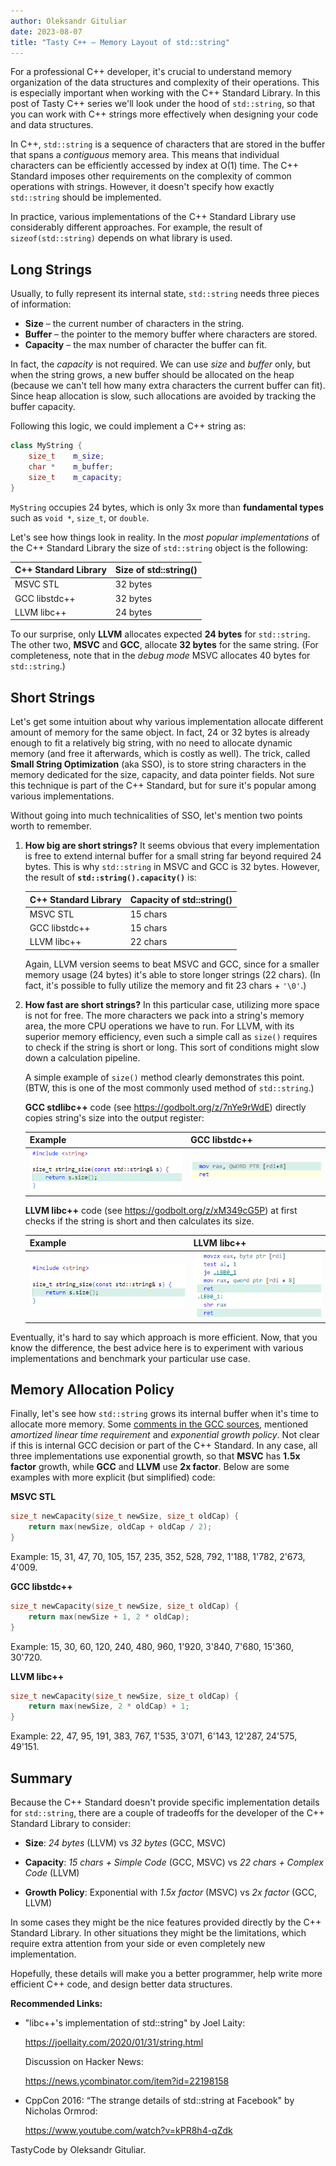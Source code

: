 ```yaml
---
author: Oleksandr Gituliar
date: 2023-08-07
title: "Tasty C++ – Memory Layout of std::string"
---
```


For a professional C++ developer, it's crucial to understand memory organization of the data
structures and complexity of their operations. This is especially important when working with the
C++ Standard Library. In this post of Tasty C++ series we'll look under the hood of `std::string`,
so that you can work with C++ strings more effectively when designing your code and data structures.

In C++, `std::string` is a sequence of characters that are stored in the buffer that spans a
_contiguous_ memory area. This means that individual characters can be efficiently accessed by index
at O(1) time. The C++ Standard imposes other requirements on the complexity of common operations
with strings. However, it doesn't specify how exactly `std::string` should be implemented.

In practice, various implementations of the C++ Standard Library use considerably different
approaches. For example, the result of `sizeof(std::string)` depends on what library is used.

## Long Strings

Usually, to fully represent its internal state, `std::string` needs three pieces of information:

- **Size** – the current number of characters in the string.
- **Buffer** – the pointer to the memory buffer where characters are stored.
- **Capacity** – the max number of character the buffer can fit.

In fact, the _capacity_ is not required. We can use _size_ and _buffer_ only, but when the string
grows, a new buffer should be allocated on the heap (because we can't tell how many extra characters
the current buffer can fit). Since heap allocation is slow, such allocations are avoided by tracking
the buffer capacity.

Following this logic, we could implement a C++ string as:

```cpp
class MyString {
    size_t    m_size;
    char *    m_buffer;
    size_t    m_capacity;
}
```

`MyString` occupies 24 bytes, which is only 3x more than **fundamental types** such as `void *`,
`size_t`, or `double`.

Let's see how things look in reality. In the _most popular implementations_ of the C++ Standard
Library the size of `std::string` object is the following:

| C++ Standard Library | Size of std::string() |
| -------------------- | --------------------- |
| MSVC STL             | 32 bytes              |
| GCC libstdc++        | 32 bytes              |
| LLVM libc++          | 24 bytes              |

To our surprise, only **LLVM** allocates expected **24 bytes** for `std::string`. The other two,
**MSVC** and **GCC**, allocate **32 bytes** for the same string. (For completeness, note that in the
_debug mode_ MSVC allocates 40 bytes for `std::string`.)

## Short Strings

Let's get some intuition about why various implementation allocate different amount of memory for
the same object. In fact, 24 or 32 bytes is already enough to fit a relatively big string, with no
need to allocate dynamic memory (and free it afterwards, which is costly as well). The trick, called
**Small String Optimization** (aka SSO), is to store string characters in the memory dedicated for
the size, capacity, and data pointer fields. Not sure this technique is part of the C++ Standard,
but for sure it's popular among various implementations.

Without going into much technicalities of SSO, let's mention two points worth to remember.

1. **How big are short strings?** It seems obvious that every implementation is free to extend
   internal buffer for a small string far beyond required 24 bytes. This is why `std::string` in
   MSVC and GCC is 32 bytes. However, the result of **`std::string().capacity()`** is:
   <p><p>

   | C++ Standard Library | Capacity of std::string() |
   | -------------------- | ------------------------- |
   | MSVC STL             | 15 chars                  |
   | GCC libstdc++        | 15 chars                  |
   | LLVM libc++          | 22 chars                  |

   Again, LLVM version seems to beat MSVC and GCC, since for a smaller memory usage (24 bytes) it's
   able to store longer strings (22 chars). (In fact, it's possible to fully utilize the memory and
   fit 23 chars + `'\0'`.)

2. **How fast are short strings?** In this particular case, utilizing more space is not for
   free. The more characters we pack into a string's memory area, the more CPU operations we have to
   run. For LLVM, with its superior memory efficiency, even such a simple call as `size()` requires
   to check if the string is short or long. This sort of conditions might slow down a calculation
   pipeline.

   <p><p>

   A simple example of `size()` method clearly demonstrates this point. (BTW, this is one of
   the most commonly used method of `std::string`.)

   **GCC stdlibc++** code (see https://godbolt.org/z/7nYe9rWdE) directly copies string's size into
   the output register:

   | Example                               | GCC libstdc++                         |
   | ------------------------------------- | ------------------------------------- |
   | <img src="/img/string-size-src.png"/> | <img src="/img/string-size-gcc.png"/> |

   **LLVM libc++** code (see https://godbolt.org/z/xM349cG5P) at first checks if the string is short
   and then calculates its size.

   | Example                               | LLVM libc++                            |
   | ------------------------------------- | -------------------------------------- |
   | <img src="/img/string-size-src.png"/> | <img src="/img/string-size-llvm.png"/> |

Eventually, it's hard to say which approach is more efficient. Now, that you know the difference,
the best advice here is to experiment with various implementations and benchmark your particular use
case.

## Memory Allocation Policy

Finally, let's see how `std::string` grows its internal buffer when it's time to allocate more
memory. Some [comments in the GCC
sources](https://github.com/gcc-mirror/gcc/blob/master/libstdc%2B%2B-v3/include/bits/basic_string.tcc#L142),
mentioned _amortized linear time requirement_ and _exponential growth policy_. Not clear if this is
internal GCC decision or part of the C++ Standard. In any case, all three implementations use
exponential growth, so that **MSVC** has **1.5x factor** growth, while **GCC** and **LLVM** use **2x
factor**. Below are some examples with more explicit (but simplified) code:

**MSVC STL**

```cpp
size_t newCapacity(size_t newSize, size_t oldCap) {
    return max(newSize, oldCap + oldCap / 2);
}
```

Example: 15, 31, 47, 70, 105, 157, 235, 352, 528, 792, 1'188, 1'782, 2'673, 4'009.

**GCC libstdc++**

```cpp
size_t newCapacity(size_t newSize, size_t oldCap) {
    return max(newSize + 1, 2 * oldCap);
}
```

Example: 15, 30, 60, 120, 240, 480, 960, 1'920, 3'840, 7'680, 15'360, 30'720.

**LLVM libc++**

```cpp
size_t newCapacity(size_t newSize, size_t oldCap) {
    return max(newSize, 2 * oldCap) + 1;
}
```

Example: 22, 47, 95, 191, 383, 767, 1'535, 3'071, 6'143, 12'287, 24'575, 49'151.

## Summary

Because the C++ Standard doesn't provide specific implementation details for `std::string`, there
are a couple of tradeoffs for the developer of the C++ Standard Library to consider:

- **Size**: _24 bytes_ (LLVM) vs _32 bytes_ (GCC, MSVC)

- **Capacity**: _15 chars + Simple Code_ (GCC, MSVC) vs _22 chars + Complex Code_ (LLVM)

- **Growth Policy**: Exponential with _1.5x factor_ (MSVC) vs _2x factor_ (GCC, LLVM)

In some cases they might be the nice features provided directly by the C++ Standard Library. In
other situations they might be the limitations, which require extra attention from your side or even
completely new implementation.

Hopefully, these details will make you a better programmer, help write more efficient C++ code, and
design better data structures.

**Recommended Links:**

- "libc++'s implementation of std::string" by Joel Laity:

  https://joellaity.com/2020/01/31/string.html

  Discussion on Hacker News:

  https://news.ycombinator.com/item?id=22198158

- CppCon 2016: “The strange details of std::string at Facebook" by Nicholas Ormrod:

  https://www.youtube.com/watch?v=kPR8h4-qZdk

TastyCode by Oleksandr Gituliar.
